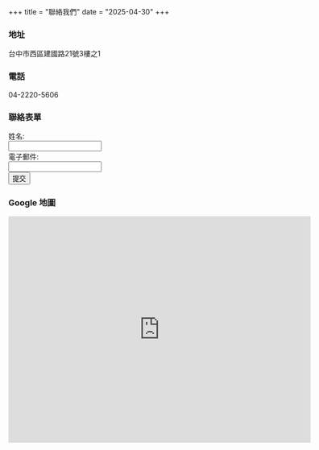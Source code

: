 
+++
title = "聯絡我們"
date = "2025-04-30"
+++

### 地址
台中市西區建國路21號3樓之1

### 電話
04-2220-5606

### 聯絡表單
<form action="https://formspree.io/f/xwpovnwy" method="POST">
  <label for="name">姓名:</label><br>
  <input type="text" id="name" name="name" required><br>
  <label for="email">電子郵件:</label><br>
  <input type="email" id="email" name="email" required><br>
  <input type="submit" value="提交">
</form>

### Google 地圖
<iframe src="https://www.google.com/maps/embed?pb=!1m18!1m12!1m3!1d1794.6500376899293!2d120.68123995207092!3d24.148298208469215!2m3!1f0!2f0!3f0!3m2!1i1024!2i768!4f13.1!3m3!1m2!1s0x346926d50ef65f7f%3A0x8a58f85b442e30a5!2zMjEg5qmf5Y2X5Lq65p2Y5paw5biC5Y2X5b2F!5e0!3m2!1szh-TW!2stw!4v1620915465400!5m2!1szh-TW!2stw" width="600" height="450" style="border:0;" allowfullscreen="" loading="lazy"></iframe>
